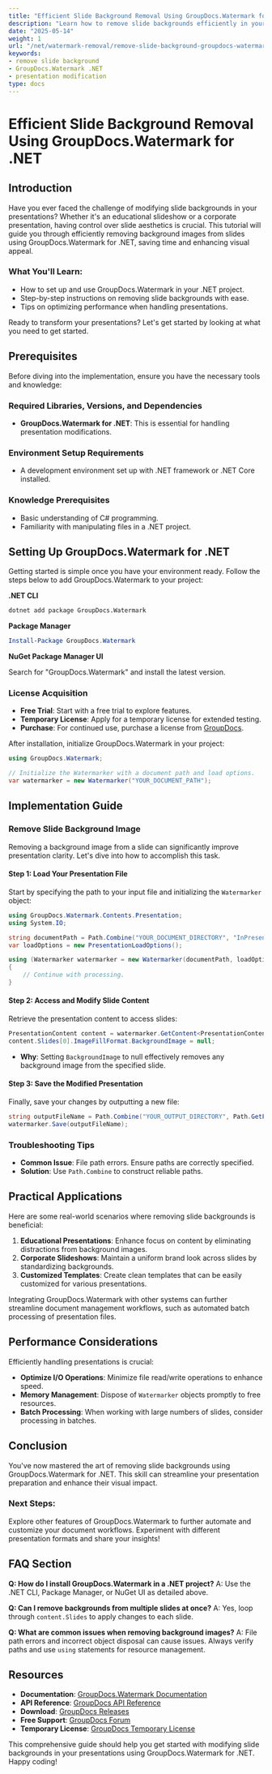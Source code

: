 ```yaml
---
title: "Efficient Slide Background Removal Using GroupDocs.Watermark for .NET"
description: "Learn how to remove slide backgrounds efficiently in your presentations using GroupDocs.Watermark for .NET, enhancing visual appeal and saving time."
date: "2025-05-14"
weight: 1
url: "/net/watermark-removal/remove-slide-background-groupdocs-watermark-net/"
keywords:
- remove slide background
- GroupDocs.Watermark .NET
- presentation modification
type: docs
---
```

# Efficient Slide Background Removal Using GroupDocs.Watermark for .NET

## Introduction

Have you ever faced the challenge of modifying slide backgrounds in your presentations? Whether it's an educational slideshow or a corporate presentation, having control over slide aesthetics is crucial. This tutorial will guide you through efficiently removing background images from slides using GroupDocs.Watermark for .NET, saving time and enhancing visual appeal.

### What You'll Learn:
- How to set up and use GroupDocs.Watermark in your .NET project.
- Step-by-step instructions on removing slide backgrounds with ease.
- Tips on optimizing performance when handling presentations.

Ready to transform your presentations? Let's get started by looking at what you need to get started.

## Prerequisites

Before diving into the implementation, ensure you have the necessary tools and knowledge:

### Required Libraries, Versions, and Dependencies
- **GroupDocs.Watermark for .NET**: This is essential for handling presentation modifications.
  
### Environment Setup Requirements
- A development environment set up with .NET framework or .NET Core installed.

### Knowledge Prerequisites
- Basic understanding of C# programming.
- Familiarity with manipulating files in a .NET project.

## Setting Up GroupDocs.Watermark for .NET

Getting started is simple once you have your environment ready. Follow the steps below to add GroupDocs.Watermark to your project:

**.NET CLI**

```bash
dotnet add package GroupDocs.Watermark
```

**Package Manager**

```powershell
Install-Package GroupDocs.Watermark
```

**NuGet Package Manager UI**

Search for "GroupDocs.Watermark" and install the latest version.

### License Acquisition
- **Free Trial**: Start with a free trial to explore features.
- **Temporary License**: Apply for a temporary license for extended testing.
- **Purchase**: For continued use, purchase a license from [GroupDocs](https://purchase.groupdocs.com/).

After installation, initialize GroupDocs.Watermark in your project:

```csharp
using GroupDocs.Watermark;

// Initialize the Watermarker with a document path and load options.
var watermarker = new Watermarker("YOUR_DOCUMENT_PATH");
```

## Implementation Guide

### Remove Slide Background Image

Removing a background image from a slide can significantly improve presentation clarity. Let's dive into how to accomplish this task.

#### Step 1: Load Your Presentation File

Start by specifying the path to your input file and initializing the `Watermarker` object:

```csharp
using GroupDocs.Watermark.Contents.Presentation;
using System.IO;

string documentPath = Path.Combine("YOUR_DOCUMENT_DIRECTORY", "InPresentationPptx.pptx");
var loadOptions = new PresentationLoadOptions();

using (Watermarker watermarker = new Watermarker(documentPath, loadOptions))
{
    // Continue with processing.
}
```

#### Step 2: Access and Modify Slide Content

Retrieve the presentation content to access slides:

```csharp
PresentationContent content = watermarker.GetContent<PresentationContent>();
content.Slides[0].ImageFillFormat.BackgroundImage = null;
```
- **Why**: Setting `BackgroundImage` to null effectively removes any background image from the specified slide.

#### Step 3: Save the Modified Presentation

Finally, save your changes by outputting a new file:

```csharp
string outputFileName = Path.Combine("YOUR_OUTPUT_DIRECTORY", Path.GetFileName(documentPath));
watermarker.Save(outputFileName);
```

### Troubleshooting Tips

- **Common Issue**: File path errors. Ensure paths are correctly specified.
- **Solution**: Use `Path.Combine` to construct reliable paths.

## Practical Applications

Here are some real-world scenarios where removing slide backgrounds is beneficial:
1. **Educational Presentations**: Enhance focus on content by eliminating distractions from background images.
2. **Corporate Slideshows**: Maintain a uniform brand look across slides by standardizing backgrounds.
3. **Customized Templates**: Create clean templates that can be easily customized for various presentations.

Integrating GroupDocs.Watermark with other systems can further streamline document management workflows, such as automated batch processing of presentation files.

## Performance Considerations

Efficiently handling presentations is crucial:
- **Optimize I/O Operations**: Minimize file read/write operations to enhance speed.
- **Memory Management**: Dispose of `Watermarker` objects promptly to free resources.
- **Batch Processing**: When working with large numbers of slides, consider processing in batches.

## Conclusion

You've now mastered the art of removing slide backgrounds using GroupDocs.Watermark for .NET. This skill can streamline your presentation preparation and enhance their visual impact.

### Next Steps:
Explore other features of GroupDocs.Watermark to further automate and customize your document workflows. Experiment with different presentation formats and share your insights!

## FAQ Section

**Q: How do I install GroupDocs.Watermark in a .NET project?**
A: Use the .NET CLI, Package Manager, or NuGet UI as detailed above.

**Q: Can I remove backgrounds from multiple slides at once?**
A: Yes, loop through `content.Slides` to apply changes to each slide.

**Q: What are common issues when removing background images?**
A: File path errors and incorrect object disposal can cause issues. Always verify paths and use `using` statements for resource management.

## Resources
- **Documentation**: [GroupDocs.Watermark Documentation](https://docs.groupdocs.com/watermark/net/)
- **API Reference**: [GroupDocs API Reference](https://reference.groupdocs.com/watermark/net)
- **Download**: [GroupDocs Releases](https://releases.groupdocs.com/watermark/net/)
- **Free Support**: [GroupDocs Forum](https://forum.groupdocs.com/c/watermark/10)
- **Temporary License**: [GroupDocs Temporary License](https://purchase.groupdocs.com/temporary-license/) 

This comprehensive guide should help you get started with modifying slide backgrounds in your presentations using GroupDocs.Watermark for .NET. Happy coding!
